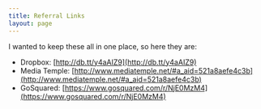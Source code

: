 ```yaml
---
title: Referral Links
layout: page
---
```


I wanted to keep these all in one place, so here they are:

- Dropbox: [http://db.tt/y4aAIZ9](http://db.tt/y4aAIZ9)
- Media Temple: [http://www.mediatemple.net/#a_aid=521a8aefe4c3b](http://www.mediatemple.net/#a_aid=521a8aefe4c3b)
- GoSquared: [https://www.gosquared.com/r/NjE0MzM4](https://www.gosquared.com/r/NjE0MzM4)
